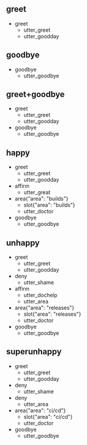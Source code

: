 ## greet
* greet
  - utter_greet
  - utter_goodday

## goodbye
* goodbye
  - utter_goodbye

## greet+goodbye
* greet
  - utter_greet
  - utter_goodday
* goodbye
  - utter_goodbye

## happy
* greet
  - utter_greet
  - utter_goodday
* affirm
  - utter_great
* area{"area": "builds"}
  - slot{"area": "builds"}
  - utter_doctor
* goodbye
  - utter_goodbye

## unhappy
* greet
  - utter_greet
  - utter_goodday
* deny
  - utter_shame
* affirm
  - utter_dochelp
  - utter_area
* area{"area": "releases"}
  - slot{"area": "releases"}
  - utter_doctor
* goodbye
  - utter_goodbye

## superunhappy
* greet
  - utter_greet
  - utter_goodday
* deny
  - utter_shame
* deny
  - utter_area
* area{"area": "ci/cd"}
  - slot{"area": "ci/cd"}
  - utter_doctor
* goodbye
  - utter_goodbye
  